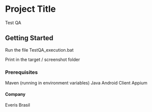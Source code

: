 # Project Title
Test QA

## Getting Started

Run the file TestQA_execution.bat

Print in the target / screenshot folder

### Prerequisites

Maven (running in environment variables)
Java 
Android
Client Appium 

#### Company
Everis Brasil